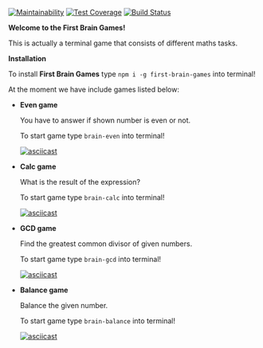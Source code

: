 [![Maintainability](https://api.codeclimate.com/v1/badges/b1e9bd640f2e55af04eb/maintainability)](https://codeclimate.com/github/Yekku/project-lvl1-s328/maintainability) [![Test Coverage](https://api.codeclimate.com/v1/badges/b1e9bd640f2e55af04eb/test_coverage)](https://codeclimate.com/github/Yekku/project-lvl1-s328/test_coverage) [![Build Status](https://travis-ci.org/Yekku/project-lvl1-s328.svg?branch=master)](https://travis-ci.org/Yekku/project-lvl1-s328)

**Welcome to the First Brain Games!**

This is actually a terminal game that consists of different maths tasks. 

**Installation**

To install **First Brain Games** type ```npm i -g first-brain-games``` into terminal!

At the moment we have include games listed below:

- **Even game**

  You have to answer if shown number is even or not.

  To start game type ```brain-even``` into terminal!

  [![asciicast](https://asciinema.org/a/qtzuXirD7yFfUMd2jlKDJ59tB.png)](https://asciinema.org/a/qtzuXirD7yFfUMd2jlKDJ59tB)

- **Calc game**

  What is the result of the expression?

  To start game type ```brain-calc``` into terminal!

  [![asciicast](https://asciinema.org/a/sssPi4viHHdARkqLc4MZzPsOx.png)](https://asciinema.org/a/sssPi4viHHdARkqLc4MZzPsOx)

- **GCD game**

  Find the greatest common divisor of given numbers.

  To start game type ```brain-gcd``` into terminal!

  [![asciicast](https://asciinema.org/a/AZPAbko7WTKqiHmwdBeCuJtVH.png)](https://asciinema.org/a/AZPAbko7WTKqiHmwdBeCuJtVH)

- **Balance game**

  Balance the given number.

  To start game type ```brain-balance``` into terminal!

  [![asciicast](https://asciinema.org/a/geiEB0H9uSpnbsdzjUWiuu3F0.png)](https://asciinema.org/a/geiEB0H9uSpnbsdzjUWiuu3F0)